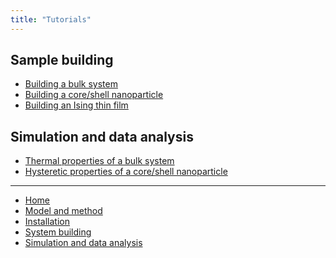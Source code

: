 ```yaml
---
title: "Tutorials"
---
```



## Sample building

- [Building a bulk system](/vegas/tutorials/system-building/building-a-bulk-system/)
- [Building a core/shell nanoparticle](/vegas/tutorials/system-building/building-a-core-shell-nanoparticle/)
- [Building an Ising thin film](/vegas/tutorials/system-building/building-an-ising-thin-film/)

## Simulation and data analysis

- [Thermal properties of a bulk system](/vegas/tutorials/simulation-and-data-analysis/thermal-properties-of-a-bulk-system/)
- [Hysteretic properties of a core/shell nanoparticle](/vegas/tutorials/simulation-and-data-analysis/hysteretic-properties-of-a-core-shell-nanoparticle/
)

---

* [Home](/vegas/)
* [Model and method](/vegas/model-and-method/)
* [Installation](/vegas/installation/)
* [System building](/vegas/system-building/)
* [Simulation and data analysis](/vegas/simulation-and-data-analysis/)